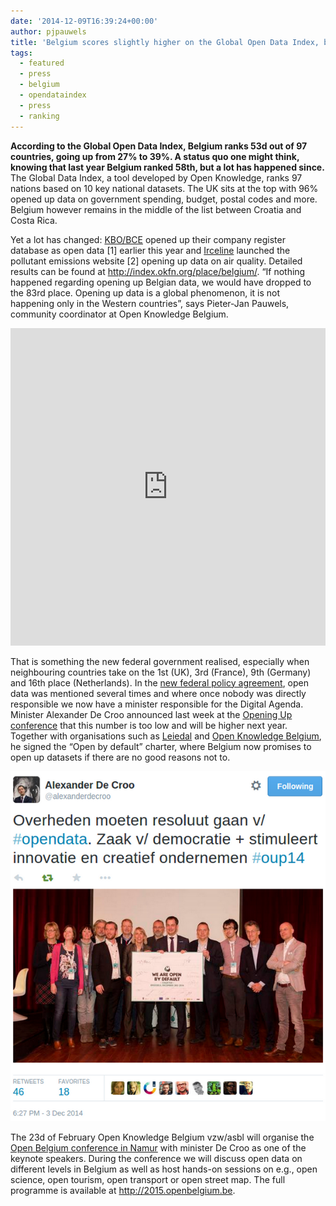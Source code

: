 ```yaml
---
date: '2014-12-09T16:39:24+00:00'
author: pjpauwels
title: 'Belgium scores slightly higher on the Global Open Data Index, big expectations for 2015'
tags:
  - featured
  - press
  - belgium
  - opendataindex
  - press
  - ranking
---
```


**According to the Global Open Data Index, Belgium ranks 53d out of 97 countries, going up from 27% to 39%. A status quo one might think, knowing that last year Belgium ranked 58th, but a lot has happened since.**  
The Global Data Index, a tool developed by Open Knowledge, ranks 97 nations based on 10 key national datasets. The UK sits at the top with 96% opened up data on government spending, budget, postal codes and more. Belgium however remains in the middle of the list between Croatia and Costa Rica.

Yet a lot has changed: [KBO/BCE](http://datanews.knack.be/ict/nieuws/kbo-wordt-open-data-op-9-mei/article-normal-295713.html) opened up their company register database as open data \[1\] earlier this year and [Irceline](http://www.irceline.be/) launched the pollutant emissions website \[2\] opening up data on air quality. Detailed results can be found at <http://index.okfn.org/place/belgium/>. “If nothing happened regarding opening up Belgian data, we would have dropped to the 83rd place. Opening up data is a global phenomenon, it is not happening only in the Western countries”, says Pieter-Jan Pauwels, community coordinator at Open Knowledge Belgium.

<iframe frameborder="0" height="508px" src="http://index.okfn.org/vis/map/embed?embed_height=508px&embed_title=All%2520datasets%2520%3B%25202014&panel_tools=false&map_place=" width="100%"></iframe>

That is something the new federal government realised, especially when neighbouring countries take on the 1st (UK), 3rd (France), 9th (Germany) and 16th place (Netherlands). In the [new federal policy agreement](http://www.premier.be/sites/default/files/articles/Accord_de_Gouvernement_-_Regeerakkoord.pdf), open data was mentioned several times and where once nobody was directly responsible we now have a minister responsible for the Digital Agenda. Minister Alexander De Croo announced last week at the [Opening Up conference](http://www.opening-up.eu) that this number is too low and will be higher next year. Together with organisations such as [Leiedal](http://leiedal.be) and [Open Knowledge Belgium](http://okfn.be), he signed the “Open by default” charter, where Belgium now promises to open up datasets if there are no good reasons not to.

[![Screen Shot 2014-12-09 at 15.36.26](Screen-Shot-2014-12-09-at-15.36.26.png)](https://twitter.com/alexanderdecroo/status/540195548805230592)

The 23d of February Open Knowledge Belgium vzw/asbl will organise the [Open Belgium conference in Namur](http://2015.openbelgium.be/) with minister De Croo as one of the keynote speakers. During the conference we will discuss open data on different levels in Belgium as well as host hands-on sessions on e.g., open science, open tourism, open transport or open street map. The full programme is available at <http://2015.openbelgium.be>.
